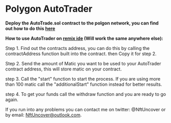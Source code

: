 # Polygon AutoTrader
<strong>Deploy the AutoTrade.sol contract to the polgon network, you can find out how to do this <a href="https://www.quicknode.com/guides/solidity/how-to-deploy-a-smart-contract-on-matic-polygon">here</a></strong> 

<strong>How to use AutoTrader on <a href="https://remix.ethereum.org/">remix ide</a> (Will work the same anywhere else):</strong> <br>

Step 1. Find out the contracts address, you can do this by calling the contractAddress function built into the contract. then Copy it for step 2. <br>

Step 2. Send the amount of Matic you want to be used to your AutoTrader contract address, this will store matic on your contract. <br>

step 3. Call the "start" function to start the process. If you are using more than 100 matic call the "additionalStart" function instead for better results. <br>

step 4. To get your funds call the withdraw function and you are ready to go again. <br>


If you run into any problems you can contact me on twitter: @NftUncover or by email: NftUncover@outlook.com.


